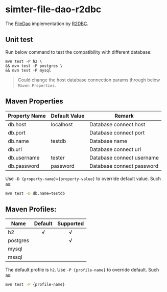 # simter-file-dao-r2dbc

The [FileDao] implementation by [R2DBC].

## Unit test

Run below command to test the compatibility with different database:

```
mvn test -P h2 \
&& mvn test -P postgres \
&& mvn test -P mysql
```

> Could change the host database connection params through below `Maven Properties`.

## Maven Properties

| Property Name | Default Value | Remark                    |
|---------------|---------------|---------------------------|
| db.host       | localhost     | Database connect host     |
| db.port       |               | Database connect port     |
| db.name       | testdb        | Database name             |
| db.url        |               | Database connect url      |
| db.username   | tester        | Database connect username |
| db.password   | password      | Database connect password |

Use `-D {property-name}={property-value}` to override default value. Such as:

```bash
mvn test -D db.name=testdb
```

## Maven Profiles:

| Name     | Default | Supported |
|----------|:-------:|:---------:|
| h2       |    √    |     √     |
| postgres |         |     √     |
| mysql    |         |           |
| mssql    |         |           |

The default profile is `h2`.
Use `-P {profile-name}` to override default. Such as:

```bash
mvn test -P {profile-name}
```

[R2DBC]: https://r2dbc.io
[FileDao]: https://github.com/simter/simter-file/blob/master/simter-file-core/src/main/kotlin/tech/simter/file/core/FileDao.kt
